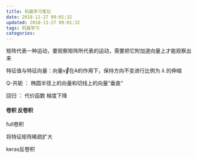 ```yaml
---
title: 机器学习笔记
date: 2018-11-27 09:01:32
updated: 2018-11-27 09:01:32
tags: 机器学习
categories: 
---
```


矩阵代表一种运动，要观察矩阵所代表的运动，需要把它附加道向量上才能观察出来



特征值与特征向量：向量$\vec v$在A的作用下，保持方向不变进行比例为 $\lambda$ 的伸缩



Q-共轭 ： 椭圆半径上的向量和切线上的向量“垂直“



回归 ： 代价函数  梯度下降



#### 卷积 反卷积

full卷积

将特征矩阵稀疏扩大

keras反卷积